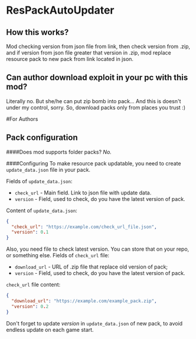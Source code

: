 # ResPackAutoUpdater

## How this works?
Mod checking version from json file from link, then check version from .zip, and if version from json file greater that version in .zip, mod replace resource pack to new pack from link located in json.

## Can author download exploit in your pc with this mod?
Literally no. But she/he can put zip bomb into pack... And this is doesn't under my control, sorry. So, download packs only from places you trust :)

#For Authors
## Pack configuration
####Does mod supports folder packs?
*No.*

####Configuring
To make resource pack updatable, you need to create `update_data.json` file in your pack.

Fields of `update_data.json`:
* `check_url` - Main field. Link to json file with update data.
* `version` - Field, used to check, do you have the latest version of pack.

Content of `update_data.json`:
```json
{
  "check_url": "https://example.com/check_url_file.json",
  "version": 0.1
}
```
Also, you need file to check latest version. You can store that on your repo, or something else.
Fields of `check_url` file:
* `download_url` - URL of .zip file that replace old version of pack;
* `version` - Field, used to check, do you have the latest version of pack.

`check_url` file content:
```json
{
  "download_url": "https://example.com/example_pack.zip",
  "version": 0.2
}
```
Don't forget to update *version* in `update_data.json` of new pack, to avoid endless update on each game start.